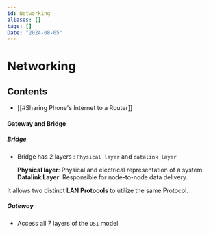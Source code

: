 ```yaml
---
id: Networking
aliases: []
tags: []
Date: "2024-08-05"
---
```


# Networking

## Contents

- [[#Sharing Phone's Internet to a Router]]

#### Gateway and Bridge

##### Bridge

- Bridge has 2 layers : `Physical layer` and `datalink layer`

  **Physical layer**: Physical and electrical representation of a system
  **Datalink Layer**: Responsible for node-to-node data delivery.

It allows two distinct **LAN Protocols** to utilize the same Protocol.

##### Gateway

- Access all 7 layers of the `OSI` model

